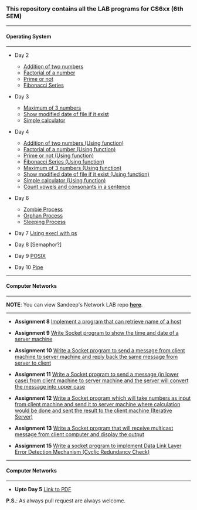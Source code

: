 ### This repository contains all the LAB programs for CS6xx (6th SEM)

***

#### Operating System

***

* Day 2

	* [Addition of two numbers](https://github.com/Dibakarroy1997/CS6xx/blob/master/%5BCS693%5D%20Operating%20System/Bash%20Program/Day_2_1_addNumbers.sh)
	* [Factorial of a number](https://github.com/Dibakarroy1997/CS6xx/blob/master/%5BCS693%5D%20Operating%20System/Bash%20Program/Day_2_2_factorial.sh)
	* [Prime or not](https://github.com/Dibakarroy1997/CS6xx/blob/master/%5BCS693%5D%20Operating%20System/Bash%20Program/Day_2_3_prime.sh)
	* [Fibonacci Series](https://github.com/Dibakarroy1997/CS6xx/blob/master/%5BCS693%5D%20Operating%20System/Bash%20Program/Day_2_4_fibonacci.sh)

* Day 3
	* [Maximum of 3 numbers](https://github.com/Dibakarroy1997/CS6xx/blob/master/%5BCS693%5D%20Operating%20System/Bash%20Program/Day_3_1_maxNum.sh)
	* [Show modified date of file if it exist](https://github.com/Dibakarroy1997/CS6xx/blob/master/%5BCS693%5D%20Operating%20System/Bash%20Program/Day_3_2_accessAndDisplayLastModified.sh)
	* [Simple calculator](https://github.com/Dibakarroy1997/CS6xx/blob/master/%5BCS693%5D%20Operating%20System/Bash%20Program/Day_3_3_calculator.sh)

* Day 4
	* [Addition of two numbers (Using function)](https://github.com/Dibakarroy1997/CS6xx/blob/master/%5BCS693%5D%20Operating%20System/Bash%20Program/Day_4_1_1_addNumbers.sh)
	* [Factorial of a number (Using function)](https://github.com/Dibakarroy1997/CS6xx/blob/master/%5BCS693%5D%20Operating%20System/Bash%20Program/Day_4_1_2_factorial.sh)
	* [Prime or not (Using function)](https://github.com/Dibakarroy1997/CS6xx/blob/master/%5BCS693%5D%20Operating%20System/Bash%20Program/Day_4_1_3_prime.sh)
	* [Fibonacci Series (Using function)](https://github.com/Dibakarroy1997/CS6xx/blob/master/%5BCS693%5D%20Operating%20System/Bash%20Program/Day_4_1_4_fibonacci.sh)
	* [Maximum of 3 numbers (Using function)](https://github.com/Dibakarroy1997/CS6xx/blob/master/%5BCS693%5D%20Operating%20System/Bash%20Program/Day_4_1_5_maxNum.sh)
	* [Show modified date of file if it exist (Using function)](https://github.com/Dibakarroy1997/CS6xx/blob/master/%5BCS693%5D%20Operating%20System/Bash%20Program/Day_4_1_6_accessAndDisplayLastModified.sh)
	* [Simple calculator (Using function)](https://github.com/Dibakarroy1997/CS6xx/blob/master/%5BCS693%5D%20Operating%20System/Bash%20Program/Day_4_1_7_calculator.sh)
	* [Count vowels and consonants in a sentence](https://github.com/Dibakarroy1997/CS6xx/blob/master/%5BCS693%5D%20Operating%20System/Bash%20Program/Day_4_2_countVowelsAndConsonants.sh)

* Day 6
	* [Zombie Process](https://github.com/Dibakarroy1997/CS6xx/blob/master/%5BCS693%5D%20Operating%20System/C%20Program/Day_6_1_Zombie_process.c)
	* [Orphan Process](https://github.com/Dibakarroy1997/CS6xx/blob/master/%5BCS693%5D%20Operating%20System/C%20Program/Day_6_2_Orphan_process.c)
	* [Sleeping Process](https://github.com/Dibakarroy1997/CS6xx/blob/master/%5BCS693%5D%20Operating%20System/C%20Program/Day_6_3_Sleeping_process.c)

* Day 7 [Using execl with ps](https://github.com/Dibakarroy1997/CS6xx/blob/master/%5BCS693%5D%20Operating%20System/C%20Program/Day_7_exec.c)

* Day 8 [Semaphor?]

* Day 9 [POSIX](https://github.com/Dibakarroy1997/CS6xx/blob/master/%5BCS693%5D%20Operating%20System/C%20Program/Day_9_POSIX_thread.c)

* Day 10 [Pipe](https://github.com/Dibakarroy1997/CS6xx/blob/master/%5BCS693%5D%20Operating%20System/C%20Program/Day_10_pipe.c)

***

#### Computer Networks

***

**NOTE**: You can view Sandeep's Network LAB repo **[here](https://github.com/sandyjswl/CS-692)**.

***

* **Assignment 8** [Implement a program that can retrieve name of a host](https://github.com/Dibakarroy1997/CS6xx/blob/master/%5BCS692%5D%20Computer%20Network/ShowHostName.java)

* **Assignment 9** [Write Socket program to show the time and date of a server machine](https://github.com/Dibakarroy1997/CS6xx/tree/master/%5BCS692%5D%20Computer%20Network/Socket/Date%20and%20Time)

* **Assignment 10** [Write a Socket program to send a message from client machine to server machine and reply back the same message from server to client](https://github.com/Dibakarroy1997/CS6xx/tree/master/%5BCS692%5D%20Computer%20Network/Socket/Multicast)

* **Assignment 11** [Write a Socket program to send a message (in lower case) from client machine to server machine and the server will convert the message into upper case](https://github.com/Dibakarroy1997/CS6xx/tree/master/%5BCS692%5D%20Computer%20Network/Socket/LowerCase%20To%20UpperCase)

* **Assignment 12** [Write a Socket program which will take numbers as input from client machine and send it to server machine where calculation would be done and sent the result to the client machine (Iterative Server)](https://github.com/Dibakarroy1997/CS6xx/tree/master/%5BCS692%5D%20Computer%20Network/Socket/Calculation)

* **Assignment 13** [Write a Socket program that will receive multicast message from client computer and display the output](https://github.com/Dibakarroy1997/CS6xx/tree/master/%5BCS692%5D%20Computer%20Network/Socket/Multicast)

* **Assignment 15** [Write a socket program to implement Data Link Layer Error Detection Mechanism (Cyclic Redundancy Check)](https://github.com/Dibakarroy1997/CS6xx/tree/master/%5BCS692%5D%20Computer%20Network/CRC)

***

#### Computer Networks

***

* **Upto Day 5** [Link to PDF](https://github.com/Dibakarroy1997/CS6xx/blob/master/%5BCS691%5D%20Database%20Management%20System/DBMS%20LAB%20Upto%20Day%205.pdf)

**P.S.**: As always pull request are always welcome.
